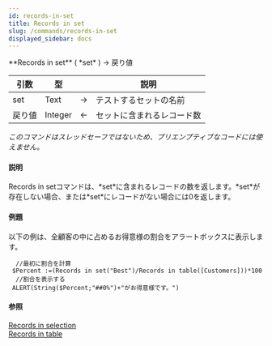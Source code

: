 ```yaml
---
id: records-in-set
title: Records in set
slug: /commands/records-in-set
displayed_sidebar: docs
---
```


<!--REF #_command_.Records in set.Syntax-->**Records in set** ( *set* ) -> 戻り値<!-- END REF-->
<!--REF #_command_.Records in set.Params-->
| 引数 | 型 |  | 説明 |
| --- | --- | --- | --- |
| set | Text | &#8594;  | テストするセットの名前 |
| 戻り値 | Integer | &#8592; | セットに含まれるレコード数 |

<!-- END REF-->

*このコマンドはスレッドセーフではないため、プリエンプティブなコードには使えません。*


#### 説明 

<!--REF #_command_.Records in set.Summary-->Records in setコマンドは、*set*に含まれるレコードの数を返します。<!-- END REF-->*set*が存在しない場合、または*set*にレコードがない場合には0を返します。

#### 例題 

以下の例は、全顧客の中に占めるお得意様の割合をアラートボックスに表示します。

```4d
  //最初に割合を計算
 $Percent :=(Records in set("Best")/Records in table([Customers]))*100
  //割合を表示する
 ALERT(String($Percent;"##0%")+"がお得意様です。")
```

#### 参照 

[Records in selection](records-in-selection.md)  
[Records in table](records-in-table.md)  